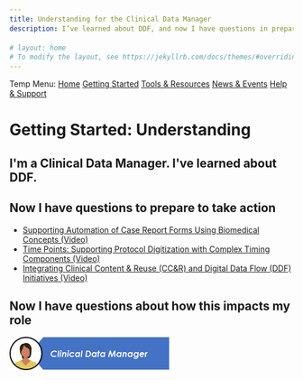 ```yaml
---
title: Understanding for the Clinical Data Manager
description: I’ve learned about DDF, and now I have questions in preparation for taking action

# layout: home
# To modify the layout, see https://jekyllrb.com/docs/themes/#overriding-theme-defaults
---
```

Temp Menu: [Home](test.md) [Getting Started](get-started.md) [Tools & Resources](tools-resources.md) [News & Events](news-events.md) [Help & Support](help-support.md)

# Getting Started: Understanding

## I'm a Clinical Data Manager.  I've learned about DDF. 
## Now I have questions to prepare to take action
- [Supporting Automation of Case Report Forms Using Biomedical Concepts (Video)](https://youtu.be/0tGpj8g5gxY)
- [Time Points: Supporting Protocol Digitization with Complex Timing Components (Video)](https://youtu.be/M6XT3WrxkVc)
- [Integrating Clinical Content & Reuse (CC&R) and Digital Data Flow (DDF) Initiatives (Video)](https://youtu.be/oCCjGddM8us)
   
## Now I have questions about how this impacts my role
<a href="https://transcelerate.github.io/ddf-home/DMPersona.html">
<img src="media\images\Clinical Data Manager - Header.png">
</a>
